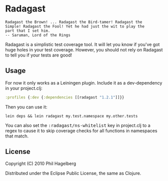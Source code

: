 # Radagast

    Radagast the Brown! ... Radagast the Bird-tamer! Radagast the
    Simple! Radagast the Fool! Yet he had just the wit to play the
    part that I set him.
    -- Saruman, Lord of the Rings

Radagast is a simplistic test coverage tool. It will let you know if
you've got huge holes in your test coverage. However, you should not
rely on Radagast to tell you if your tests are good!

## Usage

For now it only works as a Leiningen plugin. Include it as a
dev-dependency in your project.clj:

```clojure
:profiles {:dev {:dependencies [[radagast "1.2.1"]]}}
```

Then you can use it:

    lein deps && lein radagast my.test.namespace my.other.tests

You can also set the <tt>:radagast/ns-whitelist</tt> key in
project.clj to a regex to cause it to skip coverage checks for all
functions in namespaces that match.

## License

Copyright (C) 2010 Phil Hagelberg

Distributed under the Eclipse Public License, the same as Clojure.

